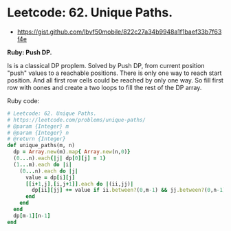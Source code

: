 # Leetcode: 62. Unique Paths.

- https://gist.github.com/lbvf50mobile/822c27a34b9948a1f1baef33b7f63f4e
 
**Ruby: Push DP.**

Is is a classical DP proplem. Solved by Push DP, from current position "push" values to a reachable positions. There is only one way to reach start position. And all first row cells could be reached by only one way. So fill first row with oones and create a two loops to fill the rest of the DP array.

Ruby code:
```Ruby
# Leetcode: 62. Unique Paths.
# https://leetcode.com/problems/unique-paths/
# @param {Integer} m
# @param {Integer} n
# @return {Integer}
def unique_paths(m, n)
  dp = Array.new(m).map{ Array.new(n,0)}
  (0...n).each{|j| dp[0][j] = 1}
  (1...m).each do |i|
    (0...n).each do |j|
      value = dp[i][j]
      [[i+1,j],[i,j+1]].each do |(ii,jj)|
        dp[ii][jj] += value if ii.between?(0,m-1) && jj.between?(0,n-1)
      end
    end
  end
  dp[m-1][n-1]
end
```
